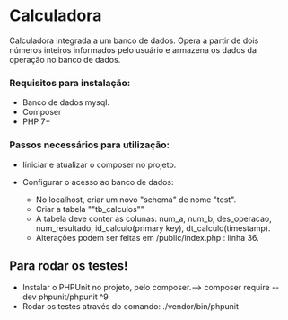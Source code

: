 # Calculadora
Calculadora integrada a um banco de dados.
  Opera a partir de dois números inteiros informados pelo usuário e armazena os dados da operação no banco de dados.  

### Requisitos para instalação:

- Banco de dados mysql.
- Composer
- PHP 7+

### Passos necessários para utilização:

- Iiniciar e atualizar o composer no projeto.
- Configurar o acesso ao banco de dados:

    - No localhost, criar um novo "schema" de nome "test".
    - Criar a tabela ""tb_calculos"" 
    - A tabela deve conter as colunas: num_a, num_b, des_operacao, num_resultado, id_calculo(primary key), dt_calculo(timestamp).
    - Alterações podem ser feitas em /public/index.php : linha 36.
        
## Para rodar os testes!

- Instalar o PHPUnit no projeto, pelo composer.--> composer require --dev phpunit/phpunit ^9
- Rodar os testes através do comando:  ./vendor/bin/phpunit
